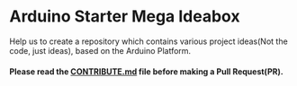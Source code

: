 # Arduino Starter Mega Ideabox
Help us to create a repository which contains various project ideas(Not the code, just ideas), based on the Arduino Platform.

#### Please read the [CONTRIBUTE.md](CONTRIBUTE.md) file before making a Pull Request(PR).
